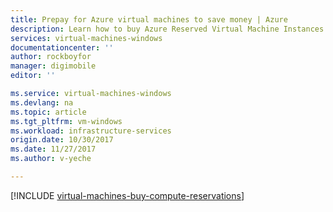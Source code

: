 ```yaml
---
title: Prepay for Azure virtual machines to save money | Azure
description: Learn how to buy Azure Reserved Virtual Machine Instances to save on your compute costs.
services: virtual-machines-windows
documentationcenter: ''
author: rockboyfor
manager: digimobile
editor: ''

ms.service: virtual-machines-windows
ms.devlang: na
ms.topic: article
ms.tgt_pltfrm: vm-windows
ms.workload: infrastructure-services
origin.date: 10/30/2017
ms.date: 11/27/2017
ms.author: v-yeche

---
```

[!INCLUDE [virtual-machines-buy-compute-reservations](../../../includes/virtual-machines-common-prepay-reserved-vm-instances.md)]
